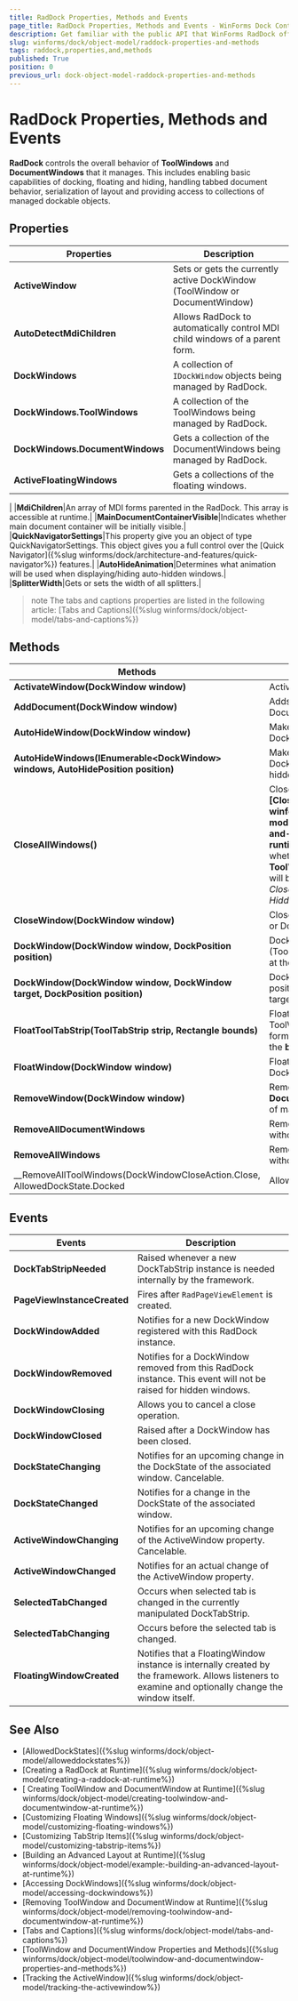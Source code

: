 ```yaml
---
title: RadDock Properties, Methods and Events
page_title: RadDock Properties, Methods and Events - WinForms Dock Control
description: Get familiar with the public API that WinForms RadDock offers. 
slug: winforms/dock/object-model/raddock-properties-and-methods
tags: raddock,properties,and,methods
published: True
position: 0
previous_url: dock-object-model-raddock-properties-and-methods
---
```


# RadDock Properties, Methods and Events

__RadDock__ controls the overall behavior of __ToolWindows__ and __DocumentWindows__ that it manages. This includes enabling basic capabilities of docking, floating and hiding, handling tabbed document behavior, serialization of layout and providing access to collections of managed dockable objects.

## Properties 

|__Properties__|Description|
|---|---|
|__ActiveWindow__|Sets or gets the currently active DockWindow (ToolWindow or DocumentWindow)|
|__AutoDetectMdiChildren__|Allows RadDock to automatically control MDI child windows of a parent form.|
|__DockWindows__|A collection of `IDockWindow` objects being managed by RadDock.|
|__DockWindows.ToolWindows__|A collection of the ToolWindows being managed by  RadDock.|
|__DockWindows.DocumentWindows__|Gets a collection of the DocumentWindows being managed by RadDock.|
| __ActiveFloatingWindows__|Gets a collections of the floating windows.
|
|__MdiChildren__|An array of MDI forms parented in the RadDock. This array is accessible at runtime.|
|__MainDocumentContainerVisible__|Indicates whether main document container will be initially visible.|
|__QuickNavigatorSettings__|This property give you an object of type QuickNavigatorSettings. This object gives you a full control over the [Quick Navigator]({%slug winforms/dock/architecture-and-features/quick-navigator%}) features.|
|__AutoHideAnimation__|Determines what animation will be used when displaying/hiding auto-hidden windows.|
|__SplitterWidth__|Gets or sets the width of all splitters.|
 

>note The tabs and captions properties are listed in the following article: [Tabs and Captions]({%slug winforms/dock/object-model/tabs-and-captions%})

## Methods

|__Methods__|Description|
|---|---|
|__ActivateWindow(DockWindow window)__| Activates a DockWindow.|
|__AddDocument(DockWindow window)__| Adds a DockWindow as a DocumentWindow.|
|__AutoHideWindow(DockWindow window)__| Makes the specified DockWindow auto-hidden.|
|__AutoHideWindows(IEnumerable&lt;DockWindow&gt; windows, AutoHidePosition position)__|Makes the specified DockWindow collection auto-hidden.|
|__CloseAllWindows()__|Closes all DockWindows. The __[CloseAction]({%slug winforms/dock/object-model/removing-toolwindow-and-documentwindow-at-runtime%})__ property specifies whether a __ToolWindow/DocumentWindow__ will be *Closed*, *ClosedAndDisposed* or just *Hidden*.|
|__CloseWindow(DockWindow window)__|Closes a specified ToolWindow or DocumentWindow.|
|__DockWindow(DockWindow window, DockPosition position)__| Docks a DockWindow (ToolWindow/DocumentWindow) at the specified position.|
|__DockWindow(DockWindow window, DockWindow target, DockPosition position)__|Docks a DockWindow at a position relative to the specified target DockWindow.|
|__FloatToolTabStrip(ToolTabStrip strip, Rectangle bounds)__|Floats a ToolTabStrip with ToolWindows in a new form. The form has bounds specified by the __bounds__ parameter.|
|__FloatWindow(DockWindow window)__|Floats the specified DockWindow in a new form.|
|__RemoveWindow(DockWindow window)__|Removes a __ToolWindow__ or __DocumentWindow__ from the list of managed windows.|
|__RemoveAllDocumentWindows__|Removes all DocumentWindows, without disposing it.|
|__RemoveAllWindows__|Removes all DockWindows, without disposing them.|
|__RemoveAllToolWindows(DockWindowCloseAction.Close, AllowedDockState.Docked | AllowedDockState.Hidden)__|Removes all ToolWindows with the specified DockState, using the specified close action.|

## Events

|__Events__|Description|
|---|---|
|__DockTabStripNeeded__|Raised whenever a new DockTabStrip instance is needed internally by the framework.|
|__PageViewInstanceCreated__|Fires after `RadPageViewElement` is created.|
|__DockWindowAdded__|Notifies for a new DockWindow registered with this RadDock instance.|
|__DockWindowRemoved__|Notifies for a DockWindow removed from this RadDock instance. This event will not be raised for hidden windows.|
|__DockWindowClosing__|Allows you to cancel a close operation.|
|__DockWindowClosed__|Raised after a DockWindow has been closed.|
|__DockStateChanging__|Notifies for an upcoming change in the DockState of the associated window. Cancelable.|
|__DockStateChanged__|Notifies for a change in the DockState of the associated window.|
|__ActiveWindowChanging__|Notifies for an upcoming change of the ActiveWindow property. Cancelable.|
|__ActiveWindowChanged__| Notifies for an actual change of the ActiveWindow property.|
|__SelectedTabChanged__|Occurs when selected tab is changed in the currently manipulated DockTabStrip.|
|__SelectedTabChanging__|Occurs before the selected tab is changed.|
|__FloatingWindowCreated__|Notifies that a FloatingWindow instance is internally created by the framework. Allows listeners to examine and optionally change the window itself.|

## See Also

* [AllowedDockStates]({%slug winforms/dock/object-model/alloweddockstates%})
* [Creating a RadDock at Runtime]({%slug winforms/dock/object-model/creating-a-raddock-at-runtime%})
* [ Creating ToolWindow and DocumentWindow at Runtime]({%slug winforms/dock/object-model/creating-toolwindow-and-documentwindow-at-runtime%})
* [Customizing Floating Windows]({%slug winforms/dock/object-model/customizing-floating-windows%})
* [Customizing TabStrip Items]({%slug winforms/dock/object-model/customizing-tabstrip-items%})
* [Building an Advanced Layout at Runtime]({%slug winforms/dock/object-model/example:-building-an-advanced-layout-at-runtime%})
* [Accessing DockWindows]({%slug winforms/dock/object-model/accessing-dockwindows%})
* [Removing ToolWindow and DocumentWindow at Runtime]({%slug winforms/dock/object-model/removing-toolwindow-and-documentwindow-at-runtime%})
* [Tabs and Captions]({%slug winforms/dock/object-model/tabs-and-captions%})
* [ToolWindow and DocumentWindow Properties and Methods]({%slug winforms/dock/object-model/toolwindow-and-documentwindow-properties-and-methods%})
* [Tracking the ActiveWindow]({%slug winforms/dock/object-model/tracking-the-activewindow%})
